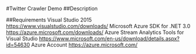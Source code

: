 #Twitter Crawler Demo
##Description


##Requirements
Visual Studio 2015 https://www.visualstudio.com/downloads/ 
Microsoft Azure SDK for .NET 3.0 https://azure.microsoft.com/downloads/
Azure Stream Analytics Tools for Visual Studio https://www.microsoft.com/en-us/download/details.aspx?id=54630
Azure Account https://azure.microsoft.com/
